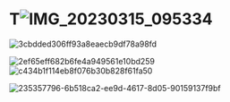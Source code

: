 # T![IMG_20230315_095334](https://user-images.githubusercontent.com/130739491/231980823-025979ff-cea8-4053-9ff3-e74de1b82b25.jpg)


![3cbdded306ff93a8eaecb9df78a98fd](https://user-images.githubusercontent.com/130739491/232357287-07cc44b9-498c-46d7-afed-8e63664a333b.png)

![2ef65eff682b6fe4a949561e10bd259](https://user-images.githubusercontent.com/130739491/232360422-49f7d66a-8ee3-42d2-9eb0-ef59fdd6e0dc.jpg)
![c434b1f114eb8f076b30b828f61fa50](https://user-images.githubusercontent.com/130739491/232646001-1f661a22-b8e1-4820-bff3-b81fb11b6fb7.png)


![235357796-6b518ca2-ee9d-4617-8d05-90159137f9bf](https://user-images.githubusercontent.com/130739491/236132833-83405882-da88-4455-8020-e2f68fe78fba.png)
